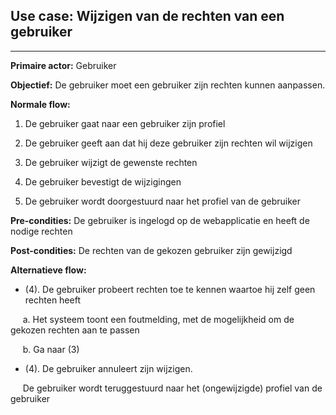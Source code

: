 ## Use case: Wijzigen van de rechten van een gebruiker
---

**Primaire actor:** Gebruiker

**Objectief:** De gebruiker moet een gebruiker zijn rechten kunnen aanpassen.

**Normale flow:**

1. De gebruiker gaat naar een gebruiker zijn profiel

2. De gebruiker geeft aan dat hij deze gebruiker zijn rechten wil wijzigen

3. De gebruiker wijzigt de gewenste rechten

4. De gebruiker bevestigt de wijzigingen

5. De gebruiker wordt doorgestuurd naar het profiel van de gebruiker


**Pre-condities:** De gebruiker is ingelogd op de webapplicatie en heeft de nodige rechten

**Post-condities:** De rechten van de gekozen gebruiker zijn gewijzigd

**Alternatieve flow:**
* (4). De gebruiker probeert rechten toe te kennen waartoe hij zelf geen rechten heeft
 
&nbsp;&nbsp;&nbsp;&nbsp; a. Het systeem toont een foutmelding, met de mogelijkheid om de gekozen rechten aan te passen

&nbsp;&nbsp;&nbsp;&nbsp; b. Ga naar (3)

* (4). De gebruiker annuleert zijn wijzigen.

&nbsp;&nbsp;&nbsp;&nbsp; De gebruiker wordt teruggestuurd naar het (ongewijzigde) profiel van de gebruiker
